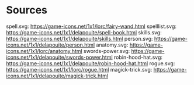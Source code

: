 # Sources

spell.svg: https://game-icons.net/1x1/lorc/fairy-wand.html
spelllist.svg: https://game-icons.net/1x1/delapouite/spell-book.html
skills.svg: https://game-icons.net/1x1/delapouite/skills.html
person.svg: https://game-icons.net/1x1/delapouite/person.html
anatomy.svg: https://game-icons.net/1x1/lorc/anatomy.html
swords-power.svg: https://game-icons.net/1x1/delapouite/swords-power.html
robin-hood-hat.svg: https://game-icons.net/1x1/delapouite/robin-hood-hat.html
rogue.svg: https://game-icons.net/1x1/lorc/rogue.html
magick-trick.svg: https://game-icons.net/1x1/delapouite/magick-trick.html

